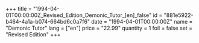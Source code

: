 +++
title = "1994-04-01T00:00:00Z_Revised_Edition_Demonic_Tutor_[en]_false"
id = "881e5922-b464-4a1a-b074-664bd6c0a7f6"
date = "1994-04-01T00:00:00Z"
name = "Demonic Tutor"
lang = ["en"]
price = "22.99"
quantity = 1
foil = false
set = "Revised Edition"
+++
